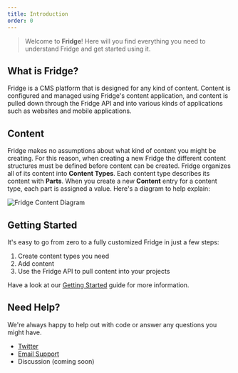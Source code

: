 ```yaml
---
title: Introduction
order: 0
---
```


> Welcome to **Fridge**! Here will you find everything you need to understand Fridge and get started using it.

## What is Fridge?

Fridge is a CMS platform that is designed for any kind of content. Content is configured and managed using Fridge's content application, and content is pulled down through the Fridge API and into various kinds of applications such as websites and mobile applications.

## Content

Fridge makes no assumptions about what kind of content you might be creating. For this reason, when creating a new Fridge the different content structures must be defined before content can be created. Fridge organizes all of its content into __Content Types__. Each content type describes its content with __Parts__. When you create a new __Content__ entry for a content type, each part is assigned a value. Here's a diagram to help explain:

![Fridge Content Diagram](/docs/introduction/fridge_diagram.png)

## Getting Started

It's easy to go from zero to a fully customized Fridge in just a few steps:

1. Create content types you need
2. Add content
3. Use the Fridge API to pull content into your projects

Have a look at our [Getting Started](/docs/introduction/getting-started/) guide for more information.


## Need Help?

We're always happy to help out with code or answer any questions you might have.

* [Twitter](https://twitter.com/fridgecms)
* [Email Support](mailto:support@fridgecms.com)
* Discussion (coming soon)
